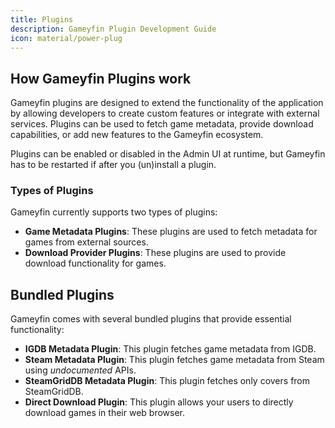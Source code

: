 ```yaml
---
title: Plugins
description: Gameyfin Plugin Development Guide
icon: material/power-plug
---
```


## How Gameyfin Plugins work

Gameyfin plugins are designed to extend the functionality of the application by allowing developers to create custom features or integrate with external services.
Plugins can be used to fetch game metadata, provide download capabilities, or add new features to the Gameyfin ecosystem.

Plugins can be enabled or disabled in the Admin UI at runtime, but Gameyfin has to be restarted if after you (un)install a plugin.

### Types of Plugins

Gameyfin currently supports two types of plugins:

- **Game Metadata Plugins**: These plugins are used to fetch metadata for games from external sources.
- **Download Provider Plugins**: These plugins are used to provide download functionality for games.

## Bundled Plugins

Gameyfin comes with several bundled plugins that provide essential functionality:

- **IGDB Metadata Plugin**: This plugin fetches game metadata from IGDB.
- **Steam Metadata Plugin**: This plugin fetches game metadata from Steam using <em>undocumented</em> APIs.
- **SteamGridDB Metadata Plugin**: This plugin fetches only covers from SteamGridDB.
- **Direct Download Plugin**: This plugin allows your users to directly download games in their web browser.